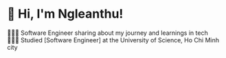 # 👋 Hi, I'm Ngleanthu!
👩🏻‍💻 Software Engineer sharing about my journey and learnings in tech<br/>
👩🏻‍🎓 Studied [Software Engineer] at the University of Science, Ho Chi Minh city<br/>

<div align="center">
 <table align="center" width="100%" height="100%" >
    <tr>
    </tr>
 </table>

 <table align="center" width="100%" height="100%" >
    <tr>
     <td><img src="https://github-readme-stats.vercel.app/api?username=Ngleanthu&show_icons=true&theme=radical" alt="Stats"/></td>
        <td><img style="border: none;" src="https://github-profile-summary-cards.vercel.app/api/cards/repos-per-language?username=Ngleanthu&theme=radical" alt="AnhThu's GitHub Stats"/></td>
    </tr>
 </table>
</div>

# 💻 Tech Stack
![HTML5](https://img.shields.io/badge/html5-%23E34F26.svg?style=for-the-badge&logo=html5&logoColor=white)
![CSS3](https://img.shields.io/badge/css3-%231572B6.svg?style=for-the-badge&logo=css3&logoColor=white)
![JavaScript](https://img.shields.io/badge/javascript-%23323330.svg?style=for-the-badge&logo=javascript&logoColor=%23F7DF1E)
![Java](https://img.shields.io/badge/java-%23ED8B00.svg?style=for-the-badge&logo=openjdk&logoColor=white)
![C++](https://img.shields.io/badge/c++-%2300599C.svg?style=for-the-badge&logo=c++&logoColor=white)<br/>
![React](https://img.shields.io/badge/react-%2320232a.svg?style=for-the-badge&logo=react&logoColor=%2361DAFB)
![TailwindCSS](https://img.shields.io/badge/tailwindcss-%2338B2AC.svg?style=for-the-badge&logo=tailwind-css&logoColor=white)


